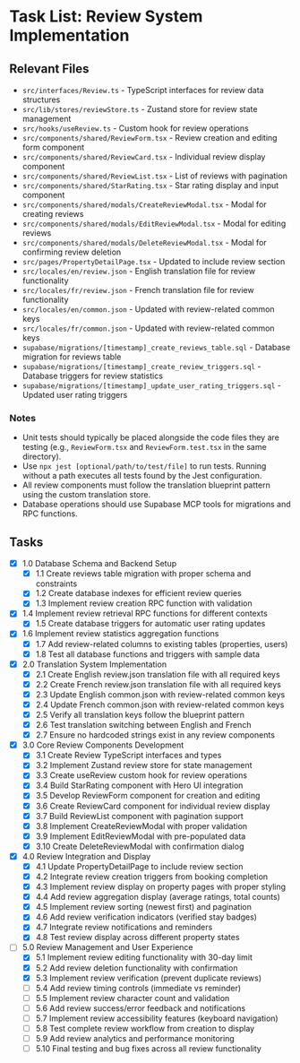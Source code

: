 # Task List: Review System Implementation

## Relevant Files

- `src/interfaces/Review.ts` - TypeScript interfaces for review data structures
- `src/lib/stores/reviewStore.ts` - Zustand store for review state management
- `src/hooks/useReview.ts` - Custom hook for review operations
- `src/components/shared/ReviewForm.tsx` - Review creation and editing form component
- `src/components/shared/ReviewCard.tsx` - Individual review display component
- `src/components/shared/ReviewList.tsx` - List of reviews with pagination
- `src/components/shared/StarRating.tsx` - Star rating display and input component
- `src/components/shared/modals/CreateReviewModal.tsx` - Modal for creating reviews
- `src/components/shared/modals/EditReviewModal.tsx` - Modal for editing reviews
- `src/components/shared/modals/DeleteReviewModal.tsx` - Modal for confirming review deletion
- `src/pages/PropertyDetailPage.tsx` - Updated to include review section
- `src/locales/en/review.json` - English translation file for review functionality
- `src/locales/fr/review.json` - French translation file for review functionality
- `src/locales/en/common.json` - Updated with review-related common keys
- `src/locales/fr/common.json` - Updated with review-related common keys
- `supabase/migrations/[timestamp]_create_reviews_table.sql` - Database migration for reviews table
- `supabase/migrations/[timestamp]_create_review_triggers.sql` - Database triggers for review statistics
- `supabase/migrations/[timestamp]_update_user_rating_triggers.sql` - Updated user rating triggers

### Notes

- Unit tests should typically be placed alongside the code files they are testing (e.g., `ReviewForm.tsx` and `ReviewForm.test.tsx` in the same directory).
- Use `npx jest [optional/path/to/test/file]` to run tests. Running without a path executes all tests found by the Jest configuration.
- All review components must follow the translation blueprint pattern using the custom translation store.
- Database operations should use Supabase MCP tools for migrations and RPC functions.

## Tasks

- [x] 1.0 Database Schema and Backend Setup
  - [x] 1.1 Create reviews table migration with proper schema and constraints
  - [x] 1.2 Create database indexes for efficient review queries
  - [x] 1.3 Implement review creation RPC function with validation
- [x] 1.4 Implement review retrieval RPC functions for different contexts
  - [x] 1.5 Create database triggers for automatic user rating updates
- [x] 1.6 Implement review statistics aggregation functions
  - [x] 1.7 Add review-related columns to existing tables (properties, users)
  - [x] 1.8 Test all database functions and triggers with sample data

- [x] 2.0 Translation System Implementation
  - [x] 2.1 Create English review.json translation file with all required keys
  - [x] 2.2 Create French review.json translation file with all required keys
  - [x] 2.3 Update English common.json with review-related common keys
  - [x] 2.4 Update French common.json with review-related common keys
  - [x] 2.5 Verify all translation keys follow the blueprint pattern
  - [x] 2.6 Test translation switching between English and French
  - [x] 2.7 Ensure no hardcoded strings exist in any review components

- [x] 3.0 Core Review Components Development
  - [x] 3.1 Create Review TypeScript interfaces and types
  - [x] 3.2 Implement Zustand review store for state management
  - [x] 3.3 Create useReview custom hook for review operations
  - [x] 3.4 Build StarRating component with Hero UI integration
  - [x] 3.5 Develop ReviewForm component for creation and editing
  - [x] 3.6 Create ReviewCard component for individual review display
  - [x] 3.7 Build ReviewList component with pagination support
  - [x] 3.8 Implement CreateReviewModal with proper validation
  - [x] 3.9 Implement EditReviewModal with pre-populated data
  - [x] 3.10 Create DeleteReviewModal with confirmation dialog

- [x] 4.0 Review Integration and Display
  - [x] 4.1 Update PropertyDetailPage to include review section
  - [x] 4.2 Integrate review creation triggers from booking completion
  - [x] 4.3 Implement review display on property pages with proper styling
  - [x] 4.4 Add review aggregation display (average ratings, total counts)
  - [x] 4.5 Implement review sorting (newest first) and pagination
  - [x] 4.6 Add review verification indicators (verified stay badges)
  - [x] 4.7 Integrate review notifications and reminders
  - [x] 4.8 Test review display across different property states

- [ ] 5.0 Review Management and User Experience
  - [x] 5.1 Implement review editing functionality with 30-day limit
  - [x] 5.2 Add review deletion functionality with confirmation
  - [x] 5.3 Implement review verification (prevent duplicate reviews)
  - [ ] 5.4 Add review timing controls (immediate vs reminder)
  - [ ] 5.5 Implement review character count and validation
  - [ ] 5.6 Add review success/error feedback and notifications
  - [ ] 5.7 Implement review accessibility features (keyboard navigation)
  - [ ] 5.8 Test complete review workflow from creation to display
  - [ ] 5.9 Add review analytics and performance monitoring
  - [ ] 5.10 Final testing and bug fixes across all review functionality
